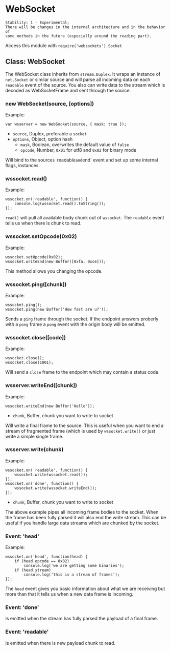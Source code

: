 # WebSocket

    Stability: 1 - Experimental; 
    There will be changes in the internal architecture and in the behavior of 
    some methods in the future (especially around the reading part).

Access this module with `require('websockets').Socket`

## Class: WebSocket

The WebSocket class inherits from `stream.Duplex`. It wraps an instance of 
`net.Socket` or similar source and will parse all incoming data on each 
`readable` event of the source. You also can write data to the stream which
is decoded as WebSocketFrame and sent through the source.

### new WebSocket(source, [options])

Example:

    var wsserver = new WebSocket(source, { mask: true });

* `source`, Duplex, preferable a `socket`    
* `options`, Object, option hash
    * `mask`, Boolean, overwrites the default value of `false`
    * `opcode`, Number, `0x01` for utf8 and `0x02` for binary mode

Will bind to the source`s `readable` and `end` event and set
up some internal flags, instances.

### wssocket.read()

Example:

    wssocket.on('readable', function() {
        console.log(wssocket.read().toString());
    });

`read()` will pull all available body chunk out of `wssocket`. The `readable` 
event tells us when there is chunk to read.

### wssocket.setOpcode(0x02)

Example:
    
    wssocket.setOpcode(0x02);
    wssocket.writeEnd(new Buffer([0xfa, 0xce]));

This method allows you changing the opcode.

### wssocket.ping([chunk])

Example:

    wssocket.ping();
    wssocket.ping(new Buffer('How fast are u?'));

Sends a `ping` frame through the socket. If the endpoint answers proberly with
a `pong` frame a `pong` event with the origin body will be emitted.

### wssocket.close([code])

Example:

    wssocket.close();
    wssocket.close(1001);

Will send a `close` frame to the endpoint which may contain a status code.

### wsserver.writeEnd([chunk])

Example:

    wssocket.writeEnd(new Buffer('Hello'));

* `chunk`, Buffer, chunk you want to write to socket

Will write a final frame to the source. This is useful when you want to end 
a stream of fragmented frame (which is used by `wssocket.write()` or just
write a simple single frame.

### wsserver.write(chunk)

Example:

    wssocket.on('readable', function() {
        wssocket.write(wssocket.read());
    });
    wssocket.on('done', function() {
        wssocket.write(wssocket.writeEnd());
    });

* `chunk`, Buffer, chunk you want to write to socket

The above example pipes all incoming frame bodies to the socket.
When the frame has been fully parsed it will also end the write stream.
This can be useful if you handle large data streams which are chunked by the 
socket.

### Event: 'head'

Example:
    
    wssocket.on('head', function(head) {
        if (head.opcode == 0x02)
            console.log('we are getting some binaries');
        if (head.stream)
            console.log('this is a stream of frames');
    });

The `head` event gives you basic information about what we are receiving but
more than that it tells us when a new data frame is incoming.

### Event: 'done'

Is emitted when the stream has fully parsed the payload of a final frame.

### Event: 'readable'

Is emitted when there is new payload chunk to read.

